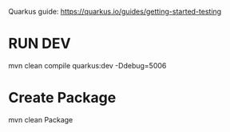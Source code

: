 Quarkus guide: https://quarkus.io/guides/getting-started-testing

# RUN DEV
mvn clean compile quarkus:dev -Ddebug=5006

# Create Package
mvn clean Package
